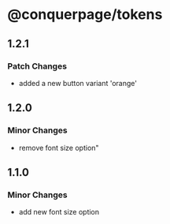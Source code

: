 # @conquerpage/tokens

## 1.2.1

### Patch Changes

- added a new button variant 'orange'

## 1.2.0

### Minor Changes

- remove font size option"

## 1.1.0

### Minor Changes

- add new font size option
